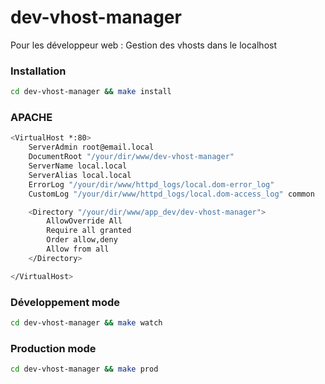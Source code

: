 # dev-vhost-manager
Pour les développeur web : Gestion des vhosts dans le localhost

### Installation
```sh
cd dev-vhost-manager && make install
```

### APACHE
```sh
<VirtualHost *:80>
    ServerAdmin root@email.local
    DocumentRoot "/your/dir/www/dev-vhost-manager"
    ServerName local.local
    ServerAlias local.local
    ErrorLog "/your/dir/www/httpd_logs/local.dom-error_log"
    CustomLog "/your/dir/www/httpd_logs/local.dom-access_log" common

    <Directory "/your/dir/www/app_dev/dev-vhost-manager">
        AllowOverride All
        Require all granted
        Order allow,deny
        Allow from all
    </Directory>

</VirtualHost>
```

### Développement mode
```sh
cd dev-vhost-manager && make watch
```

### Production mode
```sh
cd dev-vhost-manager && make prod
```
